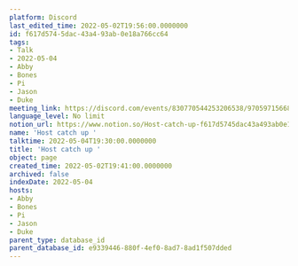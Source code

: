```yaml
---
platform: Discord
last_edited_time: 2022-05-02T19:56:00.0000000
id: f617d574-5dac-43a4-93ab-0e18a766cc64
tags:
- Talk
- 2022-05-04
- Abby
- Bones
- Pi
- Jason
- Duke
meeting_link: https://discord.com/events/830770544253206538/970597156681568276
language_level: No limit
notion_url: https://www.notion.so/Host-catch-up-f617d5745dac43a493ab0e18a766cc64
name: 'Host catch up '
talktime: 2022-05-04T19:30:00.0000000
title: 'Host catch up '
object: page
created_time: 2022-05-02T19:41:00.0000000
archived: false
indexDate: 2022-05-04
hosts:
- Abby
- Bones
- Pi
- Jason
- Duke
parent_type: database_id
parent_database_id: e9339446-880f-4ef0-8ad7-8ad1f507dded
---
```





